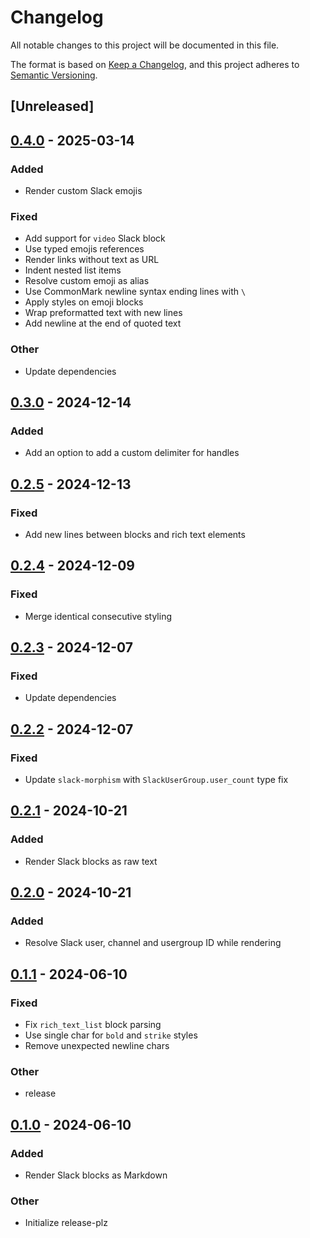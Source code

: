 # Changelog
All notable changes to this project will be documented in this file.

The format is based on [Keep a Changelog](https://keepachangelog.com/en/1.0.0/),
and this project adheres to [Semantic Versioning](https://semver.org/spec/v2.0.0.html).

## [Unreleased]

## [0.4.0](https://github.com/dax/slack-blocks-render/compare/v0.3.0...v0.4.0) - 2025-03-14

### Added

- Render custom Slack emojis

### Fixed

- Add support for `video` Slack block
- Use typed emojis references
- Render links without text as URL
- Indent nested list items
- Resolve custom emoji as alias
- Use CommonMark newline syntax ending lines with `\`
- Apply styles on emoji blocks
- Wrap preformatted text with new lines
- Add newline at the end of quoted text

### Other

- Update dependencies

## [0.3.0](https://github.com/dax/slack-blocks-render/compare/v0.2.5...v0.3.0) - 2024-12-14

### Added

- Add an option to add a custom delimiter for handles

## [0.2.5](https://github.com/dax/slack-blocks-render/compare/v0.2.4...v0.2.5) - 2024-12-13

### Fixed

- Add new lines between blocks and rich text elements

## [0.2.4](https://github.com/dax/slack-blocks-render/compare/v0.2.3...v0.2.4) - 2024-12-09

### Fixed

- Merge identical consecutive styling

## [0.2.3](https://github.com/dax/slack-blocks-render/compare/v0.2.2...v0.2.3) - 2024-12-07

### Fixed

- Update dependencies

## [0.2.2](https://github.com/dax/slack-blocks-render/compare/v0.2.1...v0.2.2) - 2024-12-07

### Fixed

- Update `slack-morphism` with `SlackUserGroup.user_count` type fix

## [0.2.1](https://github.com/dax/slack-blocks-render/compare/v0.2.0...v0.2.1) - 2024-10-21

### Added

- Render Slack blocks as raw text

## [0.2.0](https://github.com/dax/slack-blocks-render/compare/v0.1.1...v0.2.0) - 2024-10-21

### Added

- Resolve Slack user, channel and usergroup ID while rendering

## [0.1.1](https://github.com/dax/slack-blocks-render/compare/v0.1.0...v0.1.1) - 2024-06-10

### Fixed
- Fix `rich_text_list` block parsing
- Use single char for `bold` and `strike` styles
- Remove unexpected newline chars

### Other
- release

## [0.1.0](https://github.com/dax/slack-blocks-render/releases/tag/v0.1.0) - 2024-06-10

### Added
- Render Slack blocks as Markdown

### Other
- Initialize release-plz

